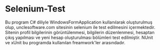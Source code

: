 # Selenium-Test
Bu program C# diliyle WindowsFormApplication kullanılarak oluşturulmuş olup, unclesoftware.com sitesinin selenium ile test edilmesini içermektedir.
Sitenin profil bilgilerinin görüntülenmesi, bilgilerin düzenlenmesi, hesaptan çıkış yapılması ve yeni hesap oluşturulması bölümleri test edilmiştir.
NUnit ve xUnit bu programda kullanılan freamwork'ler arasındadır.
